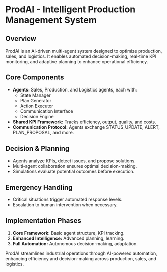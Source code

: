 # ProdAI - Intelligent Production Management System

## Overview
ProdAI is an AI-driven multi-agent system designed to optimize production, sales, and logistics. It enables automated decision-making, real-time KPI monitoring, and adaptive planning to enhance operational efficiency.

## Core Components
- **Agents:** Sales, Production, and Logistics agents, each with:
  - State Manager
  - Plan Generator
  - Action Executor
  - Communication Interface
  - Decision Engine
- **Shared KPI Framework:** Tracks efficiency, output, quality, and costs.
- **Communication Protocol:** Agents exchange STATUS_UPDATE, ALERT, PLAN_PROPOSAL, and more.

## Decision & Planning
- Agents analyze KPIs, detect issues, and propose solutions.
- Multi-agent collaboration ensures optimal decision-making.
- Simulations evaluate potential outcomes before execution.

## Emergency Handling
- Critical situations trigger automated response levels.
- Escalation to human intervention when necessary.

## Implementation Phases
1. **Core Framework:** Basic agent structure, KPI tracking.
2. **Enhanced Intelligence:** Advanced planning, learning.
3. **Full Automation:** Autonomous decision-making, adaptation.

ProdAI streamlines industrial operations through AI-powered automation, enhancing efficiency and decision-making across production, sales, and logistics.
